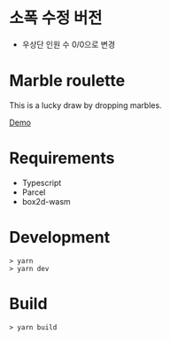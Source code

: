 # 소폭 수정 버전
- 우상단 인원 수 0/0으로 변경


# Marble roulette

This is a lucky draw by dropping marbles.

[Demo]( https://lazygyu.github.io/roulette )

# Requirements

- Typescript
- Parcel
- box2d-wasm

# Development

```shell
> yarn
> yarn dev
```

# Build

```shell
> yarn build
```
